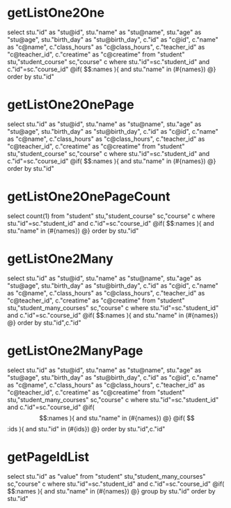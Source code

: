 getListOne2One
====
select
stu."id" as "stu@id",
stu."name" as "stu@name",
stu."age" as "stu@age",
stu."birth_day" as "stu@birth_day",
c."id" as "c@id",
c."name" as "c@name",
c."class_hours" as "c@class_hours",
c."teacher_id" as "c@teacher_id",
c."creatime" as "c@creatime"
from "student" stu,"student_course" sc,"course" c where 
stu."id"=sc."student_id" and c."id"=sc."course_id"
@if( $$:names ){ 
and stu."name" in (#{names})
@} 
order by stu."id"

getListOne2OnePage
====
select
stu."id" as "stu@id",
stu."name" as "stu@name",
stu."age" as "stu@age",
stu."birth_day" as "stu@birth_day",
c."id" as "c@id",
c."name" as "c@name",
c."class_hours" as "c@class_hours",
c."teacher_id" as "c@teacher_id",
c."creatime" as "c@creatime"
from "student" stu,"student_course" sc,"course" c 
where stu."id"=sc."student_id" and c."id"=sc."course_id"
@if( $$:names ){ 
and stu."name" in (#{names})
@} 
order by stu."id"

getListOne2OnePageCount
====
select count(1) from "student" stu,"student_course" sc,"course" c 
where stu."id"=sc."student_id" and c."id"=sc."course_id"
@if( $$:names ){ 
and stu."name" in (#{names})
@} 
order by stu."id"


getListOne2Many
====
select
stu."id" as "stu@id",
stu."name" as "stu@name",
stu."age" as "stu@age",
stu."birth_day" as "stu@birth_day",
c."id" as "c@id",
c."name" as "c@name",
c."class_hours" as "c@class_hours",
c."teacher_id" as "c@teacher_id",
c."creatime" as "c@creatime"
from "student" stu,"student_many_courses" sc,"course" c 
where stu."id"=sc."student_id" and c."id"=sc."course_id"
@if( $$:names ){ 
and stu."name" in (#{names})
@} 
order by stu."id",c."id"


getListOne2ManyPage
====
select
stu."id" as "stu@id",
stu."name" as "stu@name",
stu."age" as "stu@age",
stu."birth_day" as "stu@birth_day",
c."id" as "c@id",
c."name" as "c@name",
c."class_hours" as "c@class_hours",
c."teacher_id" as "c@teacher_id",
c."creatime" as "c@creatime"
from "student" stu,"student_many_courses" sc,"course" c where stu."id"=sc."student_id" 
and c."id"=sc."course_id"
@if( $$:names ){ 
and stu."name" in (#{names})
@} 
@if( $$:ids ){ 
and stu."id" in (#{ids})
@}
order by stu."id",c."id"

getPageIdList
====
select stu."id" as "value"
from "student" stu,"student_many_courses" sc,"course" c where
stu."id"=sc."student_id" and c."id"=sc."course_id"
@if( $$:names ){ 
and stu."name" in (#{names})
@} 
group by stu."id" order by stu."id"
